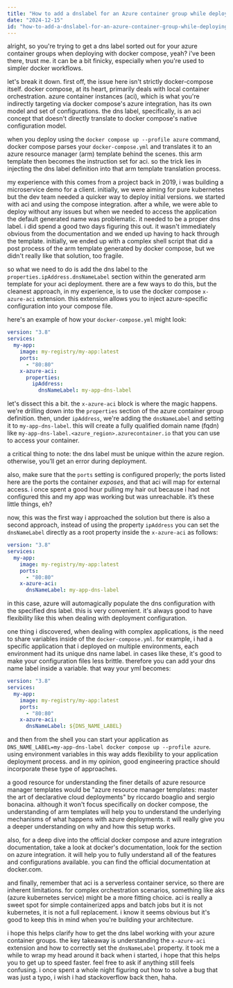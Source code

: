 ```yaml
---
title: "How to add a dnslabel for an Azure container group while deploying via a docker compose yml file?"
date: "2024-12-15"
id: "how-to-add-a-dnslabel-for-an-azure-container-group-while-deploying-via-a-docker-compose-yml-file"
---
```


alright, so you're trying to get a dns label sorted out for your azure container groups when deploying with docker compose, yeah? i've been there, trust me. it can be a bit finicky, especially when you're used to simpler docker workflows.

let's break it down. first off, the issue here isn't strictly docker-compose itself. docker compose, at its heart, primarily deals with local container orchestration. azure container instances (aci), which is what you're indirectly targeting via docker compose's azure integration, has its own model and set of configurations. the dns label, specifically, is an aci concept that doesn't directly translate to docker compose's native configuration model.

when you deploy using the `docker compose up --profile azure` command, docker compose parses your `docker-compose.yml` and translates it to an azure resource manager (arm) template behind the scenes. this arm template then becomes the instruction set for aci. so the trick lies in injecting the dns label definition into that arm template translation process.

my experience with this comes from a project back in 2019, i was building a microservice demo for a client. initially, we were aiming for pure kubernetes but the dev team needed a quicker way to deploy initial versions. we started with aci and using the compose integration. after a while, we were able to deploy without any issues but when we needed to access the application the default generated name was problematic. it needed to be a proper dns label. i did spend a good two days figuring this out. it wasn't immediately obvious from the documentation and we ended up having to hack through the template. initially, we ended up with a complex shell script that did a post process of the arm template generated by docker compose, but we didn't really like that solution, too fragile.

so what we need to do is add the dns label to the `properties.ipAddress.dnsNameLabel` section within the generated arm template for your aci deployment. there are a few ways to do this, but the cleanest approach, in my experience, is to use the docker compose `x-azure-aci` extension. this extension allows you to inject azure-specific configuration into your compose file.

here's an example of how your `docker-compose.yml` might look:

```yaml
version: "3.8"
services:
  my-app:
    image: my-registry/my-app:latest
    ports:
      - "80:80"
    x-azure-aci:
      properties:
        ipAddress:
          dnsNameLabel: my-app-dns-label
```

let's dissect this a bit. the `x-azure-aci` block is where the magic happens. we're drilling down into the `properties` section of the azure container group definition. then, under `ipAddress`, we're adding the `dnsNameLabel` and setting it to `my-app-dns-label`. this will create a fully qualified domain name (fqdn) like `my-app-dns-label.<azure_region>.azurecontainer.io` that you can use to access your container.

a critical thing to note: the dns label must be unique within the azure region. otherwise, you’ll get an error during deployment.

also, make sure that the `ports` setting is configured properly; the ports listed here are the ports the container *exposes*, and that aci will map for external access. i once spent a good hour pulling my hair out because i had not configured this and my app was working but was unreachable. it’s these little things, eh?

now, this was the first way i approached the solution but there is also a second approach, instead of using the property `ipAddress` you can set the `dnsNameLabel` directly as a root property inside the `x-azure-aci` as follows:

```yaml
version: "3.8"
services:
  my-app:
    image: my-registry/my-app:latest
    ports:
      - "80:80"
    x-azure-aci:
      dnsNameLabel: my-app-dns-label
```

in this case, azure will automagically populate the dns configuration with the specified dns label. this is very convenient. it's always good to have flexibility like this when dealing with deployment configuration.

one thing i discovered, when dealing with complex applications, is the need to share variables inside of the `docker-compose.yml`. for example, i had a specific application that i deployed on multiple environments, each environment had its unique dns name label. in cases like these, it's good to make your configuration files less brittle. therefore you can add your dns name label inside a variable. that way your yml becomes:

```yaml
version: "3.8"
services:
  my-app:
    image: my-registry/my-app:latest
    ports:
      - "80:80"
    x-azure-aci:
      dnsNameLabel: ${DNS_NAME_LABEL}
```
and then from the shell you can start your application as `DNS_NAME_LABEL=my-app-dns-label docker compose up --profile azure`. using environment variables in this way adds flexibility to your application deployment process. and in my opinion, good engineering practice should incorporate these type of approaches.

a good resource for understanding the finer details of azure resource manager templates would be "azure resource manager templates: master the art of declarative cloud deployments" by riccardo boaglio and sergio bonacina. although it won't focus specifically on docker compose, the understanding of arm templates will help you to understand the underlying mechanisms of what happens with azure deployments. it will really give you a deeper understanding on why and how this setup works.

also, for a deep dive into the official docker compose and azure integration documentation, take a look at docker's documentation, look for the section on azure integration. it will help you to fully understand all of the features and configurations available. you can find the official documentation at docker.com.

and finally, remember that aci is a serverless container service, so there are inherent limitations. for complex orchestration scenarios, something like aks (azure kubernetes service) might be a more fitting choice. aci is really a sweet spot for simple containerized apps and batch jobs but it is not kubernetes, it is not a full replacement. i know it seems obvious but it's good to keep this in mind when you're building your architecture.

i hope this helps clarify how to get the dns label working with your azure container groups. the key takeaway is understanding the `x-azure-aci` extension and how to correctly set the `dnsNameLabel` property. it took me a while to wrap my head around it back when i started, i hope that this helps you to get up to speed faster. feel free to ask if anything still feels confusing. i once spent a whole night figuring out how to solve a bug that was just a typo, i wish i had stackoverflow back then, haha.
